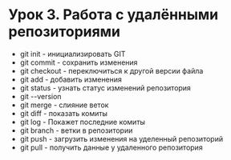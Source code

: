 # Урок 3. Работа с удалёнными репозиториями
+ git init - инициализировать GIT
+ git commit - сохранить изменения
+ git checkout - переключиться к другой версии файла
+ git add - добавить изменения
+ git status - узнать статус изменений репозитория
+ git --version
+ git merge - слияние веток
+ git diff - показать комиты
+ git log - Покажет последние комиты
+ git branch - ветки в репозитории
+ git push - загрузить изменения на уделенный репозиторий
+ git pull - получить данные у удаленного репозитория